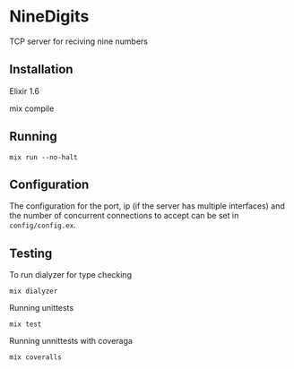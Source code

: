 # NineDigits

TCP server for reciving nine numbers

## Installation

Elixir 1.6

mix compile

## Running

```
mix run --no-halt
```

## Configuration

The configuration for the port, ip (if the server has multiple interfaces) and
the number of concurrent connections to accept can be set in `config/config.ex`.

## Testing

To run dialyzer for type checking

```
mix dialyzer
```

Running unittests

```
mix test
```

Running unnittests with coveraga

```
mix coveralls
```
